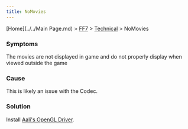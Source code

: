 ```yaml
---
title: NoMovies
---
```


[Home](../../Main Page.md) > [FF7](../../FF7.md) > [Technical](../Technical.md) > NoMovies

### Symptoms

The movies are not displayed in game and do not properly display when viewed outside the game

### Cause

This is likely an issue with the Codec.

### Solution

Install [Aali's OpenGL Driver](http://forums.qhimm.com/index.php?topic=8306.0).
